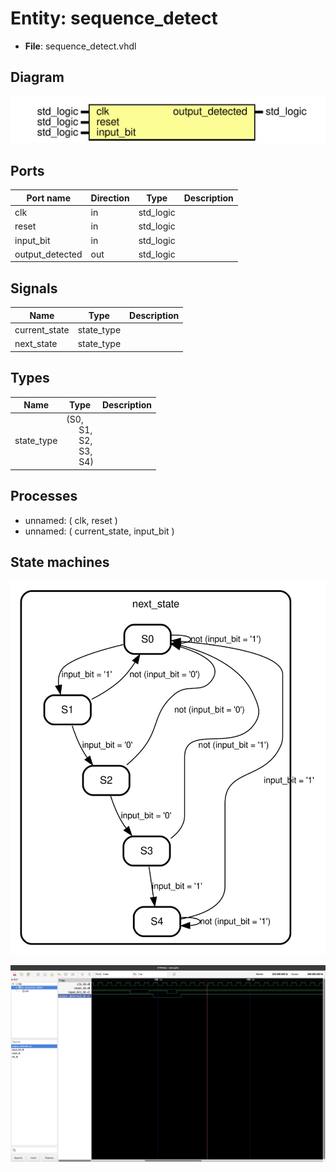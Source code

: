 
# Entity: sequence_detect 
- **File**: sequence_detect.vhdl

## Diagram
![Diagram](sequence_detect.svg "Diagram")
## Ports

| Port name       | Direction | Type      | Description |
| --------------- | --------- | --------- | ----------- |
| clk             | in        | std_logic |             |
| reset           | in        | std_logic |             |
| input_bit       | in        | std_logic |             |
| output_detected | out       | std_logic |             |

## Signals

| Name          | Type       | Description |
| ------------- | ---------- | ----------- |
| current_state | state_type |             |
| next_state    | state_type |             |

## Types

| Name       | Type                                                                                                                                                                 | Description |
| ---------- | -------------------------------------------------------------------------------------------------------------------------------------------------------------------- | ----------- |
| state_type | (S0,<br><span style="padding-left:20px"> S1,<br><span style="padding-left:20px"> S2,<br><span style="padding-left:20px"> S3,<br><span style="padding-left:20px"> S4) |             |

## Processes
- unnamed: ( clk, reset )
- unnamed: ( current_state, input_bit )

## State machines

![Diagram_state_machine_0]( fsm_sequence_detect_00.svg "Diagram")


![Simulation Results](https://github.com/Aayush518/Embedded-System-VHDL/blob/main/src/Lab_Sequence_detect/Screenshot%202024-02-10%20at%2016.38.31.png "Simulation Results")

